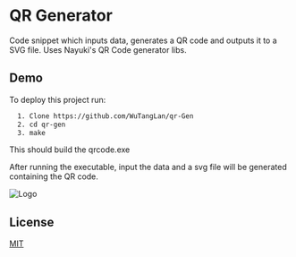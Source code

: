 
# QR Generator

Code snippet which inputs data, generates a QR code and outputs it to a SVG file. Uses Nayuki's QR Code generator libs.




## Demo

To deploy this project run:

```bash
  1. Clone https://github.com/WuTangLan/qr-Gen
  2. cd qr-gen
  3. make
```
This should build the qrcode.exe 

After running the executable, input the data and a svg file will be generated containing the QR code.

![Logo](https://github.com/WuTangLan/qr-Gen/assets/59885681/3e4e4505-15ca-4617-939e-90887c287444)


## License

[MIT](https://choosealicense.com/licenses/mit/)

